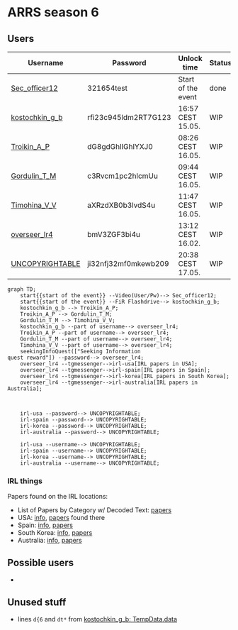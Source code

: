 # ARRS season 6

## Users
| Username | Password | Unlock time | Status |
|----------|----------|-------------|--------|
| [Sec_officer12](https://github.com/3ncy/ARRS-s6/blob/main/Users/Sec_officer12.md) | 321654test | Start of the event | done |
| [kostochkin_g_b](https://github.com/3ncy/ARRS-s6/blob/main/Users/kostochkin_g_b.md) | rfi23c945ldm2RT7G123 | 16:57 CEST 15.05. | WIP |
| [Troikin_A_P](https://github.com/3ncy/ARRS-s6/blob/main/Users/Troikin_A_P.md) | dG8gdGhlIGhlYXJ0 | 08:26 CEST 16.05. | WIP |
| [Gordulin_T_M](https://github.com/3ncy/ARRS-s6/blob/main/Users/Gordulin_T_M.md) | c3Rvcm1pc2hlcmUu | 09:44 CEST 16.05. | WIP |
| [Timohina_V_V](https://github.com/3ncy/ARRS-s6/blob/main/Users/Timohina_V_V.md) | aXRzdXB0b3lvdS4u | 11:47 CEST 16.05. | WIP |
| [overseer_lr4](https://github.com/3ncy/ARRS-s6/blob/main/Users/overseer_lr4.md) | bmV3ZGF3bi4u | 13:12 CEST 16.02. | WIP |
| [UNCOPYRIGHTABLE](https://github.com/3ncy/ARRS-s6/blob/main/Users/UNCOPYRIGHTABLE.md) | ji32nfj32mf0mkewb209 | 20:38 CEST 17.05. | WIP |

```mermaid
graph TD;
    start{{start of the event}} --Video(User/Pw)--> Sec_officer12;
    start{{start of the event}} --FiR Flashdrive--> kostochkin_g_b;
    kostochkin_g_b --> Troikin_A_P;
    Troikin_A_P --> Gordulin_T_M;
    Gordulin_T_M --> Timohina_V_V;
    kostochkin_g_b --part of username--> overseer_lr4;
    Troikin_A_P --part of username--> overseer_lr4;
    Gordulin_T_M --part of username--> overseer_lr4;
    Timohina_V_V --part of username--> overseer_lr4;
    seekingInfoQuest(["Seeking Information
quest reward"]) --password--> overseer_lr4;
    overseer_lr4 --tgmessenger-->irl-usa[IRL papers in USA];
    overseer_lr4 --tgmessenger-->irl-spain[IRL papers in Spain];
    overseer_lr4 --tgmessenger-->irl-korea[IRL papers in South Korea];
    overseer_lr4 --tgmessenger-->irl-australia[IRL papers in Australia];



    irl-usa --password--> UNCOPYRIGHTABLE;
    irl-spain --password--> UNCOPYRIGHTABLE;
    irl-korea --password--> UNCOPYRIGHTABLE;
    irl-australia --password--> UNCOPYRIGHTABLE;

    irl-usa --username--> UNCOPYRIGHTABLE;
    irl-spain --username--> UNCOPYRIGHTABLE;
    irl-korea --username--> UNCOPYRIGHTABLE;
    irl-australia --username--> UNCOPYRIGHTABLE;
```

### IRL things
Papers found on the IRL locations:


- List of Papers by Category w/ Decoded Text: [papers](https://github.com/3ncy/ARRS-s6/blob/main/Users/RegionalPapers.md)
- USA: [info](https://github.com/3ncy/ARRS-s6/tree/main/Users/USA), [papers](https://github.com/3ncy/ARRS-s6/tree/main/Files/papers-usa) found there
- Spain: [info](https://github.com/3ncy/ARRS-s6/tree/main/Users/Spain), [papers](https://github.com/3ncy/ARRS-s6/tree/main/Files/papers-spain)
- South Korea: [info](https://github.com/3ncy/ARRS-s6/tree/main/Users/Korea), [papers](https://github.com/3ncy/ARRS-s6/tree/main/Files/papers-korea)
- Australia: [info](https://github.com/3ncy/ARRS-s6/tree/main/Users/Australia), [papers](https://github.com/3ncy/ARRS-s6/tree/main/Files/papers-australia)

## Possible users
- 

## Unused stuff
- lines `d{6` and `dt*` from [kostochkin_g_b: TempData.data](https://github.com/3ncy/ARRS-s6/blob/main/Users/kostochkin_g_b.md#tempdatadata)
